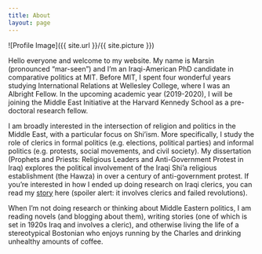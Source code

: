 ```yaml
---
title: About
layout: page
---
```

![Profile Image]({{ site.url }}/{{ site.picture }})

<p>

Hello everyone and welcome to my website. My name is Marsin (pronounced “mar-seen”) and I’m an Iraqi-American PhD candidate in comparative politics at MIT. Before MIT, I spent four wonderful years studying International Relations at Wellesley College, where I was an Albright Fellow. In the upcoming academic year (2019-2020), I will be joining the Middle East Initiative at the Harvard Kennedy School as a pre-doctoral research fellow.

</p>

<p>

I am broadly interested in the intersection of religion and politics in the Middle East, with a particular focus on Shi’ism. More specifically, I study the role of clerics in formal politics (e.g. elections, political parties) and informal politics (e.g. protests, social movements, and civil society). My dissertation (Prophets and Priests: Religious Leaders and Anti-Government Protest in Iraq) explores the political involvement of the Iraqi Shi’a religious establishment (the Hawza) in over a century of anti-government protest. If you’re interested in how I ended up doing research on Iraqi clerics, you can read my <a target="_blank" href="https://news.mit.edu/2016/from-babylon-to-baudelaire-and-back-marsin-alshamary-0526">story</a> here (spoiler alert: it involves clerics and failed revolutions).
</p>

<!--
<p>
As an MIT student, I strongly believe that research should be useful and ethical. To that end, I strive to make my research policy-relevant, collaborative and transparent. As a result, I have written op-eds for various outlets, given presentations to various policymakers, and cooperated with Iraqi clerics and academics in peacebuilding and interfaith workshops.

</p>
<p>
 I firmly believe in giving back to my community and paying good deeds forward. As a student, I’ve received excellent guidance from several mentors at MIT and at Wellesley. As a researcher during fieldwork, I’ve benefited from the kindness of many Iraqis who have gone out of their way to help me access resources. I hope to pay these kindnesses forward and encourage anyone to reach out if I may be of use to them. As a Wellesley alumna, I feel compelled to add that my door is always open to other women in the discipline and also to those who may be interested in learning more about getting a PhD in political science. Please feel free to reach out! </p>
-->
<p>

When I’m not doing research or thinking about Middle Eastern politics, I am reading novels (and blogging about them), writing stories (one of which is set in 1920s Iraq and involves a cleric), and otherwise living the life of a stereotypical Bostonian who enjoys running by the Charles and drinking unhealthy amounts of coffee.

</p>